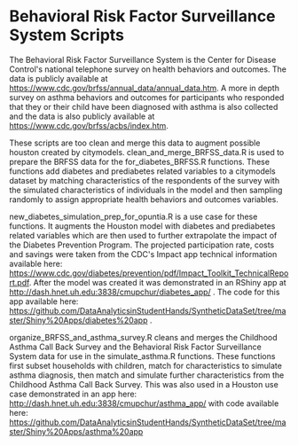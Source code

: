 # Behavioral Risk Factor Surveillance System Scripts
The Behavioral Risk Factor Surveillance System is the Center for Disease Control's national telephone survey on health behaviors and outcomes. The data is publicly available at https://www.cdc.gov/brfss/annual_data/annual_data.htm. A more in depth survey on asthma behaviors and outcomes for participants who responded that they or their child have been diagnosed with asthma is also collected and the data is also publicly available at https://www.cdc.gov/brfss/acbs/index.htm.

These scripts are too clean and merge this data to augment possible houston created by citymodels. clean_and_merge_BRFSS_data.R is used to prepare the BRFSS data for the for_diabetes_BRFSS.R functions. These functions add diabetes and prediabetes related variables to a citymodels dataset by matching characteristics of the respondents of the survey with the simulated characteristics of individuals in the model and then sampling randomly to assign appropriate health behaviors and outcomes variables.

new_diabetes_simulation_prep_for_opuntia.R is a use case for these functions. It augments the Houston model with diabetes and prediabetes related variables which are then used to further extrapolate the impact of the Diabetes Prevention Program. The projected participation rate, costs and savings were taken from the CDC's Impact app technical information available here: https://www.cdc.gov/diabetes/prevention/pdf/Impact_Toolkit_TechnicalReport.pdf. After the model was created it was demonstrated in an RShiny app at http://dash.hnet.uh.edu:3838/cmupchur/diabetes_app/ . The code for this app available here: https://github.com/DataAnalyticsinStudentHands/SyntheticDataSet/tree/master/Shiny%20Apps/diabetes%20app .

organize_BRFSS_and_asthma_survey.R cleans and merges the Childhood Asthma Call Back Survey and the Behavioral Risk Factor Surveillance System data for use in the simulate_asthma.R functions. These functions first subset households with children, match for characteristics to simulate asthma diagnosis, then match and simulate further characteristics from the Childhood Asthma Call Back Survey. This was also used in a Houston use case demonstrated in an app here: http://dash.hnet.uh.edu:3838/cmupchur/asthma_app/ with code available here: https://github.com/DataAnalyticsinStudentHands/SyntheticDataSet/tree/master/Shiny%20Apps/asthma%20app

